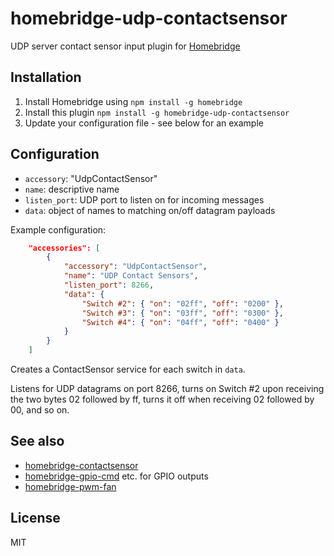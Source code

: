 # homebridge-udp-contactsensor

UDP server contact sensor input plugin for [Homebridge](https://github.com/nfarina/homebridge)

## Installation
1.	Install Homebridge using `npm install -g homebridge`
2.	Install this plugin `npm install -g homebridge-udp-contactsensor`
3.	Update your configuration file - see below for an example

## Configuration
* `accessory`: "UdpContactSensor"
* `name`: descriptive name
* `listen_port`: UDP port to listen on for incoming messages
* `data`: object of names to matching on/off datagram payloads

Example configuration:

```json
    "accessories": [
        {
            "accessory": "UdpContactSensor",
            "name": "UDP Contact Sensors",
            "listen_port": 8266,
            "data": {
                "Switch #2": { "on": "02ff", "off": "0200" },
                "Switch #3": { "on": "03ff", "off": "0300" },
                "Switch #4": { "on": "04ff", "off": "0400" }
            }
        }
    ]
```

Creates a ContactSensor service for each switch in `data`.

Listens for UDP datagrams on port 8266, turns on Switch #2 upon receiving
the two bytes 02 followed by ff, turns it off when receiving 02 followed by 00,
and so on.

## See also

* [homebridge-contactsensor](https://github.com/rxseger/homebridge-contactsensor)
* [homebridge-gpio-cmd](https://github.com/rxseger/homebridge-gpio-cmd) etc. for GPIO outputs
* [homebridge-pwm-fan](https://github.com/rxseger/homebridge-pwm-fan)

## License

MIT


